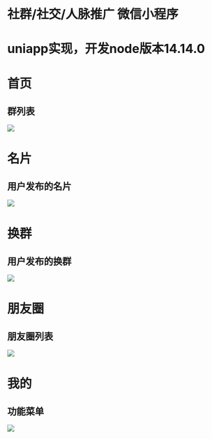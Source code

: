 # 社群/社交/人脉推广 微信小程序
# uniapp实现，开发node版本14.14.0

# 首页
## 群列表
<img src="./readmeImg/首页.png">

# 名片
## 用户发布的名片
<img src="./readmeImg/名片.png">

# 换群
## 用户发布的换群
<img src="./readmeImg/换群.png">

# 朋友圈
## 朋友圈列表
<img src="./readmeImg/朋友圈.png">

# 我的
## 功能菜单
<img src="./readmeImg/我的.png">